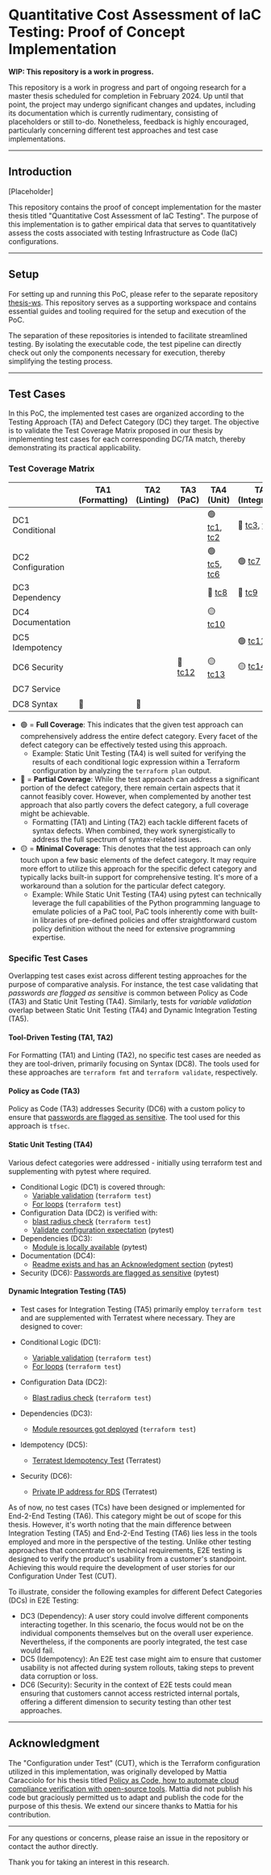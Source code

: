 # Quantitative Cost Assessment of IaC Testing: Proof of Concept Implementation

**WIP: This repository is a work in progress.**

This repository is a work in progress and part of ongoing research for a master thesis scheduled for completion in February 2024.
Up until that point, the project may undergo significant changes and updates, including its documentation which is currently rudimentary, consisting of placeholders or still to-do.
Nonetheless, feedback is highly encouraged, particularly concerning different test approaches and test case implementations.

---

## Introduction

[Placeholder]

This repository contains the proof of concept implementation for the master thesis titled "Quantitative Cost Assessment of IaC Testing". The purpose of this implementation is to gather empirical data that serves to quantitatively assess the costs associated with testing Infrastructure as Code (IaC) configurations.

---

## Setup

For setting up and running this PoC, please refer to the separate repository [thesis-ws](https://github.com/fex01/thesis-ws). This repository serves as a supporting workspace and contains essential guides and tooling required for the setup and execution of the PoC.

The separation of these repositories is intended to facilitate streamlined testing. By isolating the executable code, the test pipeline can directly check out only the components necessary for execution, thereby simplifying the testing process.

---

## Test Cases

In this PoC, the implemented test cases are organized according to the Testing Approach (TA) and Defect Category (DC) they target. The objective is to validate the Test Coverage Matrix proposed in our thesis by implementing test cases for each corresponding DC/TA match, thereby demonstrating its practical applicability.

### Test Coverage Matrix

|                     | TA1 (Formatting) | TA2 (Linting) | TA3 (PaC) | TA4 (Unit) | TA5 (Integration) | TA6 (E2E) |
|---------------------|------------------|---------------|-----------|------------|-------------------|-----------|
| DC1 Conditional     |                  |               |           | 🟢 [tc1](./tests/tc1_dc1_ta4.tftest.hcl), [tc2](./tests/tc2_dc1_ta4.tftest.hcl)        | 🔵 [tc3](./tests/tc3_dc1_ta_5_no-predeployment.tftest.hcl), [tc4](./tests/tc4_dc1_ta5.tftest.hcl)               |           |
| DC2 Configuration   |                  |               |           | 🟢 [tc5](./tests/tc5_dc2_ta4.tftest.hcl), [tc6](./pytest/test_tc6_dc2_ta4.py)       | 🟢 [tc7](./tests/tc7_dc2_ta5.tftest.hcl)                |            |
| DC3 Dependency      |                  |               |           | 🔵 [tc8](./pytest/test_tc8_dc3_ta4.py)        | 🔵 [tc9](./tests/tc9_dc3_ta5.tftest.hcl) | 🔵         |
| DC4 Documentation   |                  |               |           | 🟡 [tc10](./pytest/test_tc10_dc4_ta4.py)        |                   |           |
| DC5 Idempotency     |                  |               |           |            | 🟢 [tc11](./terratest/tc11_dc5_ta5_test.go) | 🟢         |
| DC6 Security        |                  |               | 🔵 [tc12](./tfsec/tc12_dc6_ta3_tfchecks.yaml)       | 🟡 [tc13](./pytest/test_tc13_dc6_ta4.py)        | 🟡 [tc14](./terratest/tc14_dc6_ta5_test.go) | 🔵         |
| DC7 Service         |                  |               |           |            |                   | 🟢         |
| DC8 Syntax          | 🔵               | 🔵           |           |            |                   |           |

- 🟢 = **Full Coverage**: This indicates that the given test approach can comprehensively address the entire defect category. Every facet of the defect category can be effectively tested using this approach.
  - Example: Static Unit Testing (TA4) is well suited for verifying the results of each conditional logic expression within a Terraform configuration by analyzing the `terraform plan` output.
- 🔵 = **Partial Coverage**: While the test approach can address a significant portion of the defect category, there remain certain aspects that it cannot feasibly cover. However, when complemented by another test approach that also partly covers the defect category, a full coverage might be achievable.
  - Formatting (TA1) and Linting (TA2) each tackle different facets of syntax defects. When combined, they work synergistically to address the full spectrum of syntax-related issues.
- 🟡 = **Minimal Coverage**: This denotes that the test approach can only touch upon a few basic elements of the defect category. It may require more effort to utilize this approach for the specific defect category and typically lacks built-in support for comprehensive testing. It's more of a workaround than a solution for the particular defect category.
  - Example: While Static Unit Testing (TA4) using pytest can technically leverage the full capabilities of the Python programming language to emulate policies of a PaC tool, PaC tools inherently come with built-in libraries of pre-defined policies and offer straightforward custom policy definition without the need for extensive programming expertise.

### Specific Test Cases

Overlapping test cases exist across different testing approaches for the purpose of comparative analysis. For instance, the test case validating that _passwords are flagged as sensitive_ is common between Policy as Code (TA3) and Static Unit Testing (TA4). Similarly, tests for _variable validation_ overlap between Static Unit Testing (TA4) and Dynamic Integration Testing (TA5).

#### Tool-Driven Testing (TA1, TA2)

For Formatting (TA1) and Linting (TA2), no specific test cases are needed as they are tool-driven, primarily focusing on Syntax (DC8). The tools used for these approaches are `terraform fmt` and `terraform validate`, respectively.

#### Policy as Code (TA3)

Policy as Code (TA3) addresses Security (DC6) with a custom policy to ensure that [passwords are flagged as sensitive](./tfsec/tc12_dc6_ta3_tfchecks.yaml). The tool used for this approach is `tfsec`.

#### Static Unit Testing (TA4)

Various defect categories were addressed - initially using terraform test and supplementing with pytest where required.

- Conditional Logic (DC1) is covered through:
  - [Variable validation](./tests/tc1_dc1_ta4.tftest.hcl) (`terraform test`)
  - [For loops](./tests/tc2_dc1_ta4.tftest.hcl) (`terraform test`)
- Configuration Data (DC2) is verified with:
  - [blast radius check](./tests/tc5_dc2_ta4.tftest.hcl) (`terraform test`)
  - [Validate configuration expectation](./pytest/test_tc6_dc2_ta4.py) (pytest)
- Dependencies (DC3):
  - [Module is locally available](./pytest/test_tc8_dc3_ta4.py) (pytest)
- Documentation (DC4):
  - [Readme exists and has an Acknowledgment section](./pytest/test_tc10_dc4_ta4.py) (pytest)
- Security (DC6): [Passwords are flagged as sensitive](./pytest/test_tc13_dc6_ta4.py) (pytest)

#### Dynamic Integration Testing (TA5)

- Test cases for Integration Testing (TA5) primarily employ `terraform test` and are supplemented with Terratest where necessary. They are designed to cover:

- Conditional Logic (DC1):
  - [Variable validation](./tests/tc3_dc1_ta_5_no-predeployment.tftest.hcl) (`terraform test`)
  - [For loops](./tests/tc4_dc1_ta5.tftest.hcl) (`terraform test`)
- Configuration Data (DC2):
  - [Blast radius check](./tests/tc7_dc2_ta5.tftest.hcl) (`terraform test`)
- Dependencies (DC3):
  - [Module resources got deployed](./tests/tc9_dc3_ta5.tftest.hcl) (`terraform test`)
- Idempotency (DC5):
  - [Terratest Idempotency Test](./terratest/tc11_dc5_ta5_test.go) (Terratest)
- Security (DC6):
  - [Private IP address for RDS](./terratest/tc14_dc6_ta5_test.go) (Terratest)

As of now, no test cases (TCs) have been designed or implemented for End-2-End Testing (TA6). This category might be out of scope for this thesis.
However, it's worth noting that the main difference between Integration Testing (TA5) and End-2-End Testing (TA6) lies less in the tools employed and more in the perspective of the testing.
Unlike other testing approaches that concentrate on technical requirements, E2E testing is designed to verify the product's usability from a customer's standpoint.
Achieving this would require the development of user stories for our Configuration Under Test (CUT).

To illustrate, consider the following examples for different Defect Categories (DCs) in E2E Testing:

- DC3 (Dependency): A user story could involve different components interacting together. In this scenario, the focus would not be on the individual components themselves but on the overall user experience. Nevertheless, if the components are poorly integrated, the test case would fail.
- DC5 (Idempotency): An E2E test case might aim to ensure that customer usability is not affected during system rollouts, taking steps to prevent data corruption or loss.
- DC6 (Security): Security in the context of E2E tests could mean ensuring that customers cannot access restricted internal portals, offering a different dimension to security testing than other test approaches.

---

## Acknowledgment

The "Configuration under Test" (CUT), which is the Terraform configuration utilized in this implementation, was originally developed by Mattia Caracciolo for his thesis titled [Policy as Code, how to automate cloud compliance verification with open-source tools](https://webthesis.biblio.polito.it/26908/).
Mattia did not publish his code but graciously permitted us to adapt and publish the code for the purpose of this thesis.
We extend our sincere thanks to Mattia for his contribution.

---

For any questions or concerns, please raise an issue in the repository or contact the author directly.

Thank you for taking an interest in this research.

